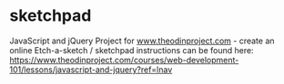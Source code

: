 # sketchpad
JavaScript and jQuery Project for www.theodinproject.com - create an online Etch-a-sketch /  sketchpad
instructions can be found here:
https://www.theodinproject.com/courses/web-development-101/lessons/javascript-and-jquery?ref=lnav

